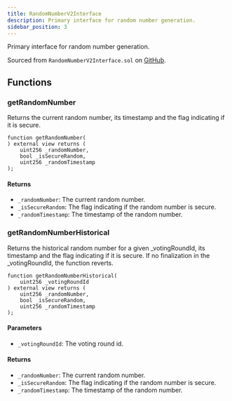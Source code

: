 ```yaml
---
title: RandomNumberV2Interface
description: Primary interface for random number generation.
sidebar_position: 3
---
```


Primary interface for random number generation.

Sourced from `RandomNumberV2Interface.sol` on [GitHub](https://github.com/flare-foundation/flare-smart-contracts-v2/blob/main/contracts/userInterfaces/LTS/RandomNumberV2Interface.sol).

## Functions

### getRandomNumber

Returns the current random number, its timestamp and the flag indicating if it is secure.

```solidity
function getRandomNumber(
) external view returns (
    uint256 _randomNumber,
    bool _isSecureRandom,
    uint256 _randomTimestamp
);
```

#### Returns

- `_randomNumber`: The current random number.
- `_isSecureRandom`: The flag indicating if the random number is secure.
- `_randomTimestamp`: The timestamp of the random number.

### getRandomNumberHistorical

Returns the historical random number for a given \_votingRoundId,
its timestamp and the flag indicating if it is secure.
If no finalization in the \_votingRoundId, the function reverts.

```solidity
function getRandomNumberHistorical(
    uint256 _votingRoundId
) external view returns (
    uint256 _randomNumber,
    bool _isSecureRandom,
    uint256 _randomTimestamp
);
```

#### Parameters

- `_votingRoundId`: The voting round id.

#### Returns

- `_randomNumber`: The current random number.
- `_isSecureRandom`: The flag indicating if the random number is secure.
- `_randomTimestamp`: The timestamp of the random number.
